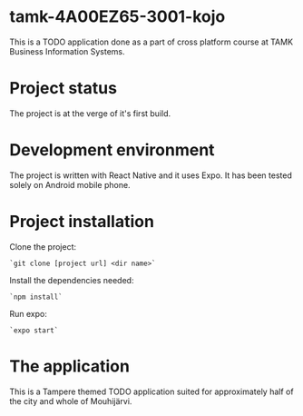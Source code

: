 # tamk-4A00EZ65-3001-kojo
This is a TODO application done as a part of cross platform course at TAMK Business Information Systems. 

# Project status
The project is at the verge of it's first build.

# Development environment
The project is written with React Native and it uses Expo.
It has been tested solely on Android mobile phone.

# Project installation
Clone the project:
    
    `git clone [project url] <dir name>`

Install the dependencies needed:
    
    `npm install`

Run expo:
    
    `expo start`

# The application
This is a Tampere themed TODO application suited for approximately half of the city and whole of Mouhijärvi. 

